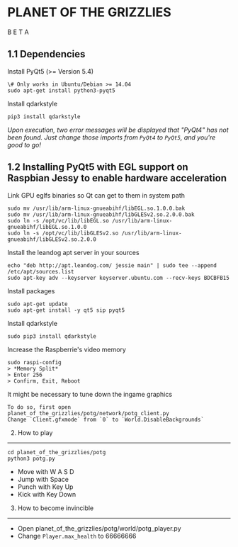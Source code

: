 PLANET OF THE GRIZZLIES
=======================

B E T A

1.1 Dependencies
---------------

Install PyQt5 (>= Version 5.4)

    \# Only works in Ubuntu/Debian >= 14.04
    sudo apt-get install python3-pyqt5

Install qdarkstyle

    pip3 install qdarkstyle

*Upon execution, two error messages will be displayed that "PyQt4" has not been found. Just change those imports from `PyQt4` to `PyQt5`, and you're good to go!*

1.2 Installing PyQt5 with EGL support on Raspbian Jessy to enable hardware acceleration
---------------------------------------------------------------------------------------

Link GPU eglfs binaries so Qt can get to them in system path

    sudo mv /usr/lib/arm-linux-gnueabihf/libEGL.so.1.0.0.bak
    sudo mv /usr/lib/arm-linux-gnueabihf/libGLESv2.so.2.0.0.bak
    sudo ln -s /opt/vc/lib/libEGL.so /usr/lib/arm-linux-gnueabihf/libEGL.so.1.0.0
    sudo ln -s /opt/vc/lib/libGLESv2.so /usr/lib/arm-linux-gnueabihf/libGLESv2.so.2.0.0

Install the leandog apt server in your sources

    echo "deb http://apt.leandog.com/ jessie main" | sudo tee --append /etc/apt/sources.list
    sudo apt-key adv --keyserver keyserver.ubuntu.com --recv-keys BDCBFB15

Install packages

    sudo apt-get update
    sudo apt-get install -y qt5 sip pyqt5

Install qdarkstyle

    sudo pip3 install qdarkstyle

Increase the Raspberrie's video memory

    sudo raspi-config
    > *Memory Split*
    > Enter 256
    > Confirm, Exit, Reboot

It might be necessary to tune down the ingame graphics

    To do so, first open planet_of_the_grizzlies/potg/network/potg_client.py
    Change `Client.gfxmode` from `0` to `World.DisableBackgrounds`

2. How to play
--------------

    cd planet_of_the_grizzlies/potg
    python3 potg.py

- Move with W A S D
- Jump with Space
- Punch with Key Up
- Kick with Key Down


3. How to become invincible
---------------------------

- Open planet_of_the_grizzlies/potg/world/potg_player.py
- Change `Player.max_health` to 66666666